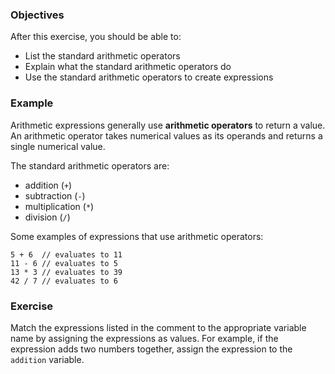 <!--{ ids:[], language:'JavaScript', type:'workshop', order: 13, name:'Arithmetic Operators I', description:'Use standard arithmetic operators to perform math operations.' }-->

### Objectives

After this exercise, you should be able to:

- List the standard arithmetic operators
- Explain what the standard arithmetic operators do
- Use the standard arithmetic operators to create expressions

### Example

Arithmetic expressions generally use __arithmetic operators__ to return a value. An arithmetic operator takes numerical values as its operands and returns a single numerical value.

The standard arithmetic operators are:

- addition (`+`)
- subtraction (`-`)
- multiplication (`*`)
- division (`/`)

Some examples of expressions that use arithmetic operators:

```
5 + 6  // evaluates to 11
11 - 6 // evaluates to 5
13 * 3 // evaluates to 39
42 / 7 // evaluates to 6
```

### Exercise

Match the expressions listed in the comment to the appropriate variable name by assigning the expressions as values. For example, if the expression adds two numbers together, assign the expression to the `addition` variable.
